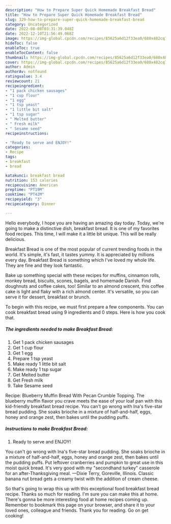 ```yaml
---
description: "How to Prepare Super Quick Homemade Breakfast Bread"
title: "How to Prepare Super Quick Homemade Breakfast Bread"
slug: 329-how-to-prepare-super-quick-homemade-breakfast-bread
category: Uncategorized
date: 2022-08-08T03:31:39.048Z
date: 2022-12-10T21:56:49.068Z
image: https://img-global.cpcdn.com/recipes/85625a6d12f33ea0/680x482cq70/breakfast-bread-recipe-main-photo.jpg
hideToc: false
enableToc: true
enableTocContent: false
thumbnail: https://img-global.cpcdn.com/recipes/85625a6d12f33ea0/680x482cq70/breakfast-bread-recipe-main-photo.jpg
cover: https://img-global.cpcdn.com/recipes/85625a6d12f33ea0/680x482cq70/breakfast-bread-recipe-main-photo.jpg
author: Admin
authorAv: notfound
ratingvalue: 3.4
reviewcount: 21
recipeingredient:
- "1 pack chicken sausages"
- "1 cup flour"
- "1 egg"
- "1 tsp yeast"
- "1 little bit salt"
- "1 tsp sugar"
- " Melted butter"
- " Fresh milk"
- " Sesame seed"
recipeinstructions:

- "Ready to serve and ENJOY!"
categories:
- Recipe
tags:
- breakfast
- bread

katakunci: breakfast bread 
nutrition: 153 calories
recipecuisine: American
preptime: "PT19M"
cooktime: "PT42M"
recipeyield: "3"
recipecategory: Dinner

---
```



Hello everybody, I hope you are having an amazing day today. Today, we're going to make a distinctive dish, breakfast bread. It is one of my favorites food recipes. This time, I will make it a little bit unique. This will be really delicious.

Breakfast Bread is one of the most popular of current trending foods in the world. It's simple, it's fast, it tastes yummy. It is appreciated by millions every day. Breakfast Bread is something which I've loved my whole life. They are fine and they look fantastic.

Bake up something special with these recipes for muffins, cinnamon rolls, monkey bread, biscuits, scones, bagels, and homemade Danish. Find doughnuts and coffee cakes, too! Similar to an almond crescent, this coffee cake is light and flaky with a rich almond center. It&#39;s versatile, so you can serve it for dessert, breakfast or brunch.


To begin with this recipe, we must first prepare a few components. You can cook breakfast bread using 9 ingredients and 0 steps. Here is how you cook that.

<!--inarticleads1-->

##### The ingredients needed to make Breakfast Bread:

1. Get 1 pack chicken sausages
1. Get 1 cup flour
1. Get 1 egg
1. Prepare 1 tsp yeast
1. Make ready 1 little bit salt
1. Make ready 1 tsp sugar
1. Get  Melted butter
1. Get  Fresh milk
1. Take  Sesame seed


Recipe: Blueberry Muffin Bread With Pecan Crumble Topping. The blueberry muffin flavor you crave meets the ease of your loaf pan with this kid-friendly breakfast bread recipe. You can&#39;t go wrong with Ina&#39;s five-star bread pudding. She soaks brioche in a mixture of half-and-half, eggs, honey and orange zest, then bakes until the pudding puffs. 

<!--inarticleads2-->

##### Instructions to make Breakfast Bread:


1. Ready to serve and ENJOY!

You can&#39;t go wrong with Ina&#39;s five-star bread pudding. She soaks brioche in a mixture of half-and-half, eggs, honey and orange zest, then bakes until the pudding puffs. Put leftover cranberries and pumpkin to great use in this moist quick bread. It&#39;s very good with my &#34;secondhand turkey&#34; casserole for an after-Thanksgiving meal. —Dixie Terry, Goreville, Illinois. Classic banana nut bread gets a creamy twist with the addition of cream cheese. 

So that's going to wrap this up with this exceptional food breakfast bread recipe. Thanks so much for reading. I'm sure you can make this at home. There's gonna be more interesting food at home recipes coming up. Remember to bookmark this page on your browser, and share it to your loved ones, colleague and friends. Thank you for reading. Go on get cooking!
